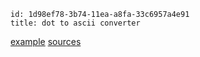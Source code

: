```
id: 1d98ef78-3b74-11ea-a8fa-33c6957a4e91
title: dot to ascii converter
```

[example][1]
[sources][2]

[1]: https://dot-to-ascii.ggerganov.com/
[2]: https://github.com/ggerganov/dot-to-ascii
